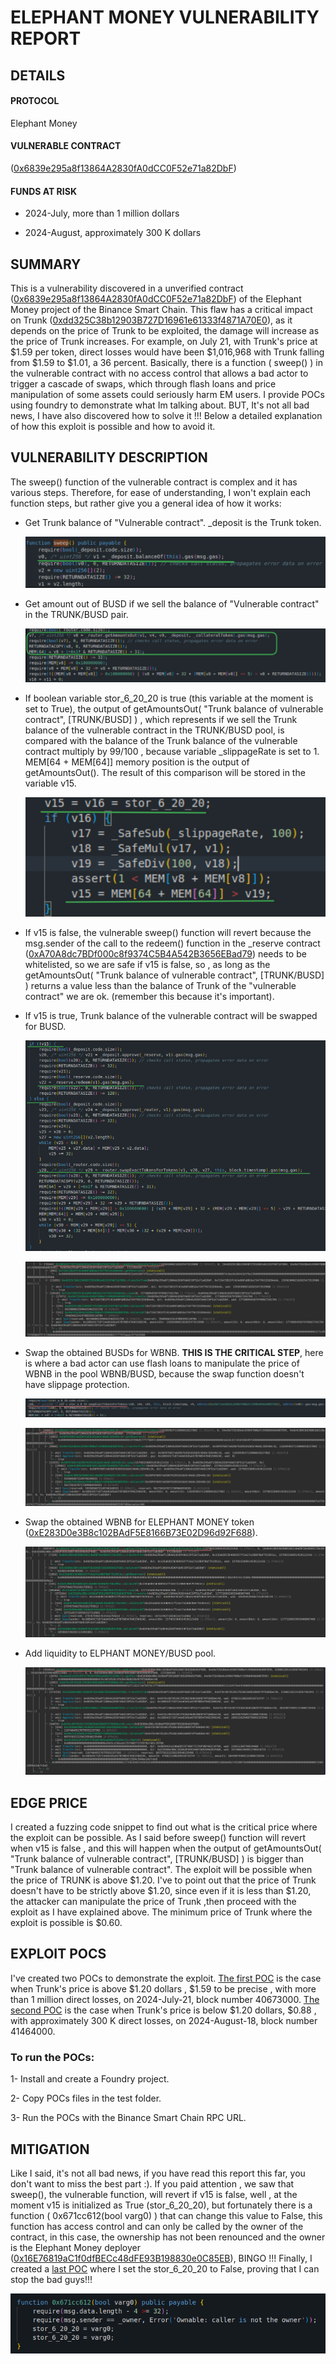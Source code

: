 # **ELEPHANT MONEY VULNERABILITY REPORT**

## **DETAILS**
#### PROTOCOL 

Elephant Money 

#### VULNERABLE CONTRACT

([0x6839e295a8f13864A2830fA0dCC0F52e71a82DbF](https://bscscan.com/address/0x6839e295a8f13864a2830fa0dcc0f52e71a82dbf)) 

#### FUNDS AT RISK 

- 2024-July, more than 1 million dollars 

- 2024-August, approximately 300 K dollars


## **SUMMARY**
This is  a vulnerability discovered in a unverified contract ([0x6839e295a8f13864A2830fA0dCC0F52e71a82DbF](https://bscscan.com/address/0x6839e295a8f13864a2830fa0dcc0f52e71a82dbf)) of the Elephant Money project of the Binance Smart Chain. This flaw has a critical impact on Trunk ([0xdd325C38b12903B727D16961e61333f4871A70E0](https://bscscan.com/address/0xdd325c38b12903b727d16961e61333f4871a70e0)), as it depends on the price of Trunk to be exploited, the damage will increase as the price of Trunk increases. For example, on July 21, with Trunk's price at $1.59 per token, direct losses would have been $1,016,968 with Trunk falling from $1.59 to $1.01, a 36 percent. Basically, there is a function ( sweep() ) in the vulnerable contract with no access control that allows a bad actor to trigger a cascade of swaps, which through flash loans and price manipulation of some assets could seriously harm EM users. I provide POCs using foundry to demonstrate what Im talking about. BUT, It's not all bad news, I have also discovered how to solve it !!! Below a detailed explanation of how this exploit is possible and how to avoid it.

## **VULNERABILITY DESCRIPTION** 
  The sweep() function of the vulnerable contract is complex and it has various steps. Therefore, for ease of understanding, I won't explain each function steps, but rather give you a general idea of ​​how it works: 

  - Get Trunk balance of "Vulnerable contract". _deposit is the Trunk token.
    
    ![Alt text](images/image1.png)

  - Get amount out of BUSD if we sell the balance of "Vulnerable contract" in the TRUNK/BUSD pair.
  
    ![Alt text](images/image2.png)

  - If boolean variable stor_6_20_20 is true (this variable at the moment is set to True), the output of getAmountsOut( "Trunk balance of vulnerable contract", [TRUNK/BUSD] ) , which represents if we sell the Trunk balance of the vulnerable contract in the TRUNK/BUSD pool, is compared with the balance of the Trunk balance of the vulnerable contract multiply by 99/100 , because variable _slippageRate is set to 1. MEM[64 + MEM[64]] memory position is the output of getAmountsOut(). The result of this comparison will be stored in the variable v15.

    ![Alt text](images/image3.png)

  - If v15 is false, the vulnerable sweep() function will revert because the msg.sender of the call to the redeem() function in the _reserve contract ([0xA70A8dc7BDf000c8f9374C5B4A542B3656EBad79](https://bscscan.com/address/0xa70a8dc7bdf000c8f9374c5b4a542b3656ebad79)) needs to be whitelisted, so we are safe if v15 is false, so , as long as the getAmountsOut( "Trunk balance of vulnerable contract", [TRUNK/BUSD] ) returns a value less than the balance of Trunk of the "vulnerable contract" we are ok. (remember this because it's important).

  - If v15 is true, Trunk balance of the vulnerable contract will be swapped for BUSD.
  
    ![Alt text](images/image4.png)

    ![Alt text](images/image5.png)

  - Swap the obtained BUSDs for WBNB. **THIS IS THE CRITICAL STEP**, here is where a bad actor can use flash loans to manipulate the price of WBNB in the pool WBNB/BUSD, because the swap function doesn't have slippage protection. 

    ![Alt text](images/image7.png)

    ![Alt text](images/image6.png)

  - Swap the obtained WBNB for ELEPHANT MONEY token ([0xE283D0e3B8c102BAdF5E8166B73E02D96d92F688](https://bscscan.com/address/0xE283D0e3B8c102BAdF5E8166B73E02D96d92F688)).

    ![Alt text](images/image8.png)

  - Add liquidity to ELPHANT MONEY/BUSD pool.

    ![Alt text](images/image9.png)
     
## **EDGE PRICE**
  I created a fuzzing code snippet to find out what is the critical price where the exploit can be possible. As I said before sweep() function will revert when v15 is false , and this will happen when the output of getAmountsOut( "Trunk balance of vulnerable contract", [TRUNK/BUSD] ) is bigger than "Trunk balance of vulnerable contract". The exploit will be possible when the price of TRUNK is above $1.20. I've to point out that the price of Trunk doesn't have to be strictly above $1.20, since even if it is less than $1.20, the attacker can manipulate the price of Trunk ,then proceed with the exploit as I have explained above. The minimum price of Trunk where the exploit is possible is $0.60. 

## **EXPLOIT POCS** 
  I've created two POCs to demonstrate the exploit. [The first POC](POCs/poc.em.block.40673000.sol) is the case when Trunk's price is above $1.20 dollars , $1.59 to be precise , with more than 1 million direct losses, on 2024-July-21, block number 40673000. [The second POC](POCs/poc.em.block.41464000.sol) is the case when Trunk's price is below $1.20 dollars, $0.88 , with approximately 300 K direct losses, on 2024-August-18, block number 41464000. 

### To run the POCs:
1- Install and create a Foundry project.

2- Copy POCs files in the test folder.

3- Run the POCs with the Binance Smart Chain RPC URL. 


## **MITIGATION** 
  Like I said, it's not all bad news, if you have read this report this far, you don't want to miss the best part :). If you paid attention , we saw that sweep(), the vulnerable function, will revert if v15 is false, well , at the moment v15 is initialized as True (stor_6_20_20), but fortunately there is a function ( 0x671cc612(bool varg0) ) that can change this value to False, this function has access control and can only be called by the owner of the contract, in this case, the ownership has not been renounced and the owner is the Elephant Money deployer ([0x16E76819aC1f0dfBECc48dFE93B198830e0C85EB](https://bscscan.com/address/0x16e76819ac1f0dfbecc48dfe93b198830e0c85eb)), BINGO !!! Finally, I created a [last POC](POCs/poc.em.last.poc.sol) where I set the stor_6_20_20 to False, proving that I can stop the bad guys!!!

  ![Alt text](images/image10.png)
  







   
